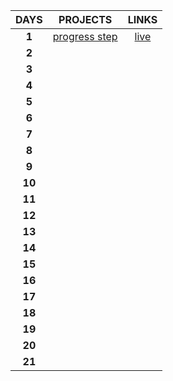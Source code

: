 | **DAYS** | **PROJECTS** | **LINKS** |
|:--------:|:------------:|:---------:|
| **1** | [progress step]() | [live]() |
| **2** |              |           |
| **3** |              |           |
| **4** |              |           |
| **5** |              |           |
| **6** |              |           |
| **7** |              |           |
| **8** |              |           |
| **9** |              |           |
| **10**|              |           |
| **11**|              |           |
| **12**|              |           |
| **13**|              |           |
| **14**|              |           |
| **15**|              |           |
| **16**|              |           |
| **17**|              |           |
| **18**|              |           |
| **19**|              |           |
| **20**|              |           |
| **21**|              |           |
